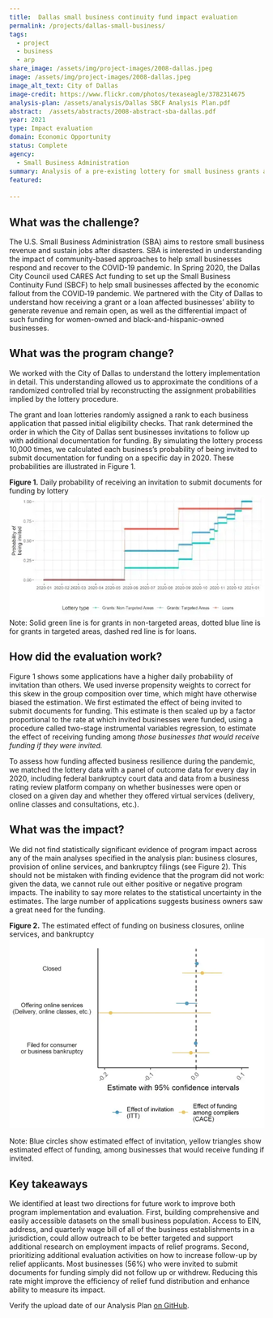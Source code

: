 ```yaml
---
title:  Dallas small business continuity fund impact evaluation
permalink: /projects/dallas-small-business/
tags: 
  - project  
  - business
  - arp
share_image: /assets/img/project-images/2008-dallas.jpeg
image: /assets/img/project-images/2008-dallas.jpeg
image_alt_text: City of Dallas
image-credit: https://www.flickr.com/photos/texaseagle/3782314675
analysis-plan: /assets/analysis/Dallas SBCF Analysis Plan.pdf
abstract:  /assets/abstracts/2008-abstract-sba-dallas.pdf
year: 2021
type: Impact evaluation
domain: Economic Opportunity
status: Complete
agency: 
  - Small Business Administration
summary: Analysis of a pre-existing lottery for small business grants and loans was unable to determine impact on business resilience
featured: 

---
```


## What was the challenge? 
The U.S. Small Business Administration (SBA) aims to restore small business revenue and sustain jobs after disasters. SBA is interested in understanding the impact of community-based approaches to help small businesses respond and recover to the COVID-19 pandemic. In Spring 2020, the Dallas City Council used CARES Act funding to set up the Small Business Continuity Fund (SBCF) to help small businesses affected by the economic fallout from the COVID‐19 pandemic. We partnered with the City of Dallas to understand how receiving a grant or a loan affected businesses’ ability to generate revenue and remain open, as well as the differential impact of such funding for women-owned and black-and-hispanic-owned businesses.

## What was the program change? 
We worked with the City of Dallas to understand the lottery implementation in detail. This understanding allowed us to approximate the conditions of a randomized controlled trial by reconstructing the assignment probabilities implied by the lottery procedure.

The grant and loan lotteries randomly assigned a rank to each business application that passed initial eligibility checks. That rank determined the order in which the City of Dallas sent businesses invitations to follow up with additional documentation for funding. By simulating the lottery process 10,000 times, we calculated each business’s probability of being invited to submit documentation for funding on a specific day in 2020. These probabilities are illustrated in Figure 1.

<b>Figure 1.</b> Daily probability of receiving an invitation to submit documents for funding by lottery
![image](/assets/img/project-images/2008-graph-1.webp)<br>
Note: Solid green line is for grants in non-targeted areas, dotted blue line is for grants in targeted areas, dashed red line is for loans.

## How did the evaluation work? 
Figure 1 shows some applications have a higher daily probability of invitation than others. We used inverse propensity weights to correct for this skew in the group composition over time, which might have otherwise biased the estimation. We first estimated the effect of being invited to submit documents for funding. This estimate is then scaled up by a factor proportional to the rate at which invited businesses were funded, using a procedure called two-stage instrumental variables regression, to estimate the effect of receiving funding among *those businesses that would receive funding if they were invited.* 

To assess how funding affected business resilience during the pandemic, we matched the lottery data with a panel of outcome data for every day in 2020, including federal bankruptcy court data and data from a business rating review platform company on whether businesses were open or closed on a given day and whether they offered virtual services (delivery, online classes and consultations, etc.). 

## What was the impact? 
We did not find statistically significant evidence of program impact across any of the main analyses specified in the analysis plan: business closures, provision of online services, and bankruptcy filings (see Figure 2). This should not be mistaken with finding evidence that the program did not work: given the data, we cannot rule out either positive or negative program impacts. The inability to say more relates to the statistical uncertainty in the estimates. The large number of applications suggests business owners saw a great need for the funding.

<b>Figure 2.</b> The estimated effect of funding on business closures, online services, and bankruptcy
![image](/assets/img/project-images/2008-graph-2.webp)<br>

Note: Blue circles show estimated effect of invitation, yellow triangles show estimated effect of funding, among businesses that would receive funding if invited. 

## Key takeaways
We identified at least two directions for future work to improve both program implementation and evaluation. First, building comprehensive and easily accessible datasets on the small business population. Access to EIN, address, and quarterly wage bill of all of the business establishments in a jurisdiction, could allow outreach to be better targeted and support additional research on employment impacts of relief programs. Second, prioritizing additional evaluation activities on how to increase follow-up by relief applicants. Most businesses (56%) who were invited to submit documents for funding simply did not follow up or withdrew. Reducing this rate might improve the efficiency of relief fund distribution and enhance ability to measure its impact. 

Verify the upload date of our Analysis Plan <a href="https://github.com/gsa-oes/office-of-evaluation-sciences/commits/master/assets/analysis/Dallas SBCF Analysis Plan.pdf">on GitHub</a>.
